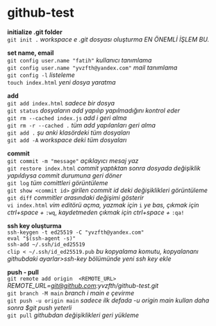 # github-test

**initialize .git folder**\
``git init .`` *workspace e .git dosyası oluşturma EN ÖNEMLİ İŞLEM BU.*

**set name, email**\
``git config user.name "fatih"`` *kullanıcı tanımlama*\
``git config user.name "yvzfth@yandex.com"`` *mail tanımlama*\
``git config -l`` *listeleme*\
``touch index.html`` *yeni dosya yaratma*

**add**\
``git add index.html`` *sadece bir dosya*\
``git status`` *dosyaların add yapılıp yapılmadığını kontrol eder*\
``git rm --cached index.js`` *add i geri alma*\
``git rm -r --cached .`` *tüm add yapılanları geri alma*\
``git add .`` *şu anki klasördeki tüm dosyaları*\
``git add -A`` *workspace deki tüm dosyaları*

**commit**\
``git commit -m "message"`` *açıklayıcı mesaj yaz*\
``git restore index.html`` *commit yaptıktan sonra dosyada değişiklik yapıldıysa commit durumuna geri döner*\
``git log`` *tüm comittleri görüntüleme*\
``git show <commit id>`` *girilen commit id deki değişiklikleri görüntüleme*\
``git diff`` *commitler arasındaki değişimi gösterir*\
``vi index.html`` *vim editörü açma, yazmak için* ``i`` *ye bas, çıkmak için ctrl+space +* ``:wq``, *kaydetmeden çıkmak için ctrl+space +* ``:qa!``

**ssh key oluşturma**\
``ssh-keygen -t ed25519 -C "yvzfth@yandex.com"``\
``eval "$(ssh-agent -s)"``\
``ssh-add ~/.ssh/id_ed25519``\
``clip < ~/.ssh/id_ed25519.pub`` *bu kopyalama komutu, kopyalananı githubdaki ayarlar>ssh-key bölümünde yeni ssh key ekle*

**push - pull**\
``git remote add origin  <REMOTE_URL>`` *REMOTE_URL=git@github.com:yvzfth/github-test.git*\
``git branch -M main`` *branch i main e çevirme*\
``git push -u origin main`` *sadece ilk defada -u origin main kullan daha sonra $git push yeterli*\
``git pull`` *githubdan değişiklikleri geri yükleme*
